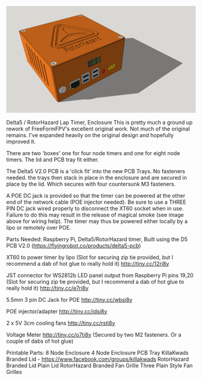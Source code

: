 
![alt text](https://github.com/Cerberus74/RotorHazard/raw/master/Hardware/3D%20Printed%20Enclosure/Images/RH%20Case.png)

Delta5 / RotorHazard Lap Timer, Enclosure
This is pretty much a ground up rework of FreeFormFPV's excellent original work. Not much of the original remains. I've expanded heavily on the original design and hopefully improved it.

There are two 'boxes' one for four node timers and one for eight node timers. The lid and PCB tray fit either.

The Delta5 V2.0 PCB is a 'click fit' into the new PCB Trays. No fasteners needed. the trays then stack in place in the enclosure and are secured in place by the lid. Which secures with four countersunk M3 fasteners.

A POE DC jack is provided so that the timer can be powered at the other end of the network cable (POE injector needed). Be sure to use a THREE PIN DC jack wired properly to disconnect the XT60 socket when in use. Failure to do this may result in the release of magical smoke (see image above for wiring help). The timer may thus be powered either locally by a lipo or remotely over POE.

Parts Needed:
Raspberry Pi, Delta5/RotorHazard timer, Built using the D5 PCB V2.0 (https://flyingrobot.co/products/delta5-pcb)

XT60 to power timer by lipo (Slot for securing zip tie provided, but I recommend a dab of hot glue to really hold it)
http://tiny.cc/12ri8y

JST connector for WS2812b LED panel output from Raspberry Pi pins 19,20 (Slot for securing zip tie provided, but I recommend a dab of hot glue to really hold it)
http://tiny.cc/e7ri8y

5.5mm 3 pin DC Jack for POE
http://tiny.cc/wbsi8y

POE injector/adapter
http://tiny.cc/idsi8y

2 x 5V 3cm cooling fans
http://tiny.cc/rsti8y

Voltage Meter
http://tiny.cc/o7ti8y
(Secured by two M2 fasteners. Or a couple of dabs of hot glue)

Printable Parts:
8 Node Enclosure
4 Node Enclosure
PCB Tray
KillaKwads Branded Lid - https://www.facebook.com/groups/killakwads
RotorHazard Branded Lid
Plain Lid
RotorHazard Branded Fan Grille
Three Plain Style Fan Grilles

